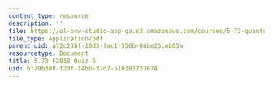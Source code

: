 ```yaml
---
content_type: resource
description: ''
file: https://ol-ocw-studio-app-qa.s3.amazonaws.com/courses/5-73-quantum-mechanics-i-fall-2018/bf79b3d8f23f14bb37d751b181723674_MIT5_73F18_quiz6.pdf
file_type: application/pdf
parent_uid: a72c23bf-10d3-fac1-556b-86be25ceb05a
resourcetype: Document
title: 5.73 F2018 Quiz 6
uid: bf79b3d8-f23f-14bb-37d7-51b181723674
---
```

